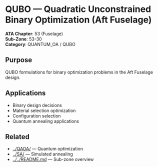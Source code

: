 # QUBO — Quadratic Unconstrained Binary Optimization (Aft Fuselage)

**ATA Chapter**: 53 (Fuselage)  
**Sub-Zone**: 53-30  
**Category**: QUANTUM_OA / QUBO

## Purpose

QUBO formulations for binary optimization problems in the Aft Fuselage design.

## Applications

- Binary design decisions
- Material selection optimization
- Configuration selection
- Quantum annealing applications

## Related

- [../QAOA/](../QAOA/) — Quantum optimization
- [../SA/](../SA/) — Simulated annealing
- [../../README.md](../../README.md) — Sub-zone overview
